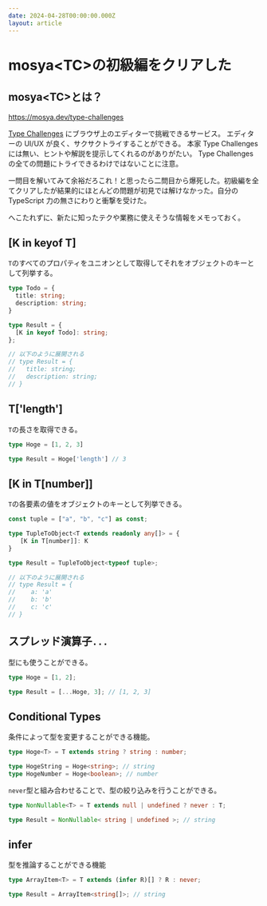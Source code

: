 ```yaml
---
date: 2024-04-28T00:00:00.000Z
layout: article
---
```


# mosya\<TC>の初級編をクリアした

## mosya\<TC>とは？

<https://mosya.dev/type-challenges>

[Type Challenges](https://github.com/type-challenges/type-challenges) にブラウザ上のエディターで挑戦できるサービス。
エディターの UI/UX が良く、サクサクトライすることができる。
本家 Type Challenges には無い、ヒントや解説を提示してくれるのがありがたい。
Type Challenges の全ての問題にトライできるわけではないことに注意。

一問目を解いてみて余裕だろこれ！と思ったら二問目から爆死した。初級編を全てクリアしたが結果的にほとんどの問題が初見では解けなかった。自分の TypeScript 力の無さにわりと衝撃を受けた。

へこたれずに、新たに知ったテクや業務に使えそうな情報をメモっておく。

## \[K in keyof T]

`T`のすべてのプロパティをユニオンとして取得してそれをオブジェクトのキーとして列挙する。

```ts
type Todo = {
  title: string;
  description: string;
}

type Result = {
  [K in keyof Todo]: string;
};

// 以下のように展開される
// type Result = {
//   title: string;
//   description: string;
// }
```

## T\['length']

`T`の長さを取得できる。

```ts
type Hoge = [1, 2, 3]

type Result = Hoge['length'] // 3
```

## \[K in T\[number]]

`T`の各要素の値をオブジェクトのキーとして列挙できる。

```ts
const tuple = ["a", "b", "c"] as const;

type TupleToObject<T extends readonly any[]> = {
　　[K in T[number]]: K
}

type Result = TupleToObject<typeof tuple>;

// 以下のように展開される
// type Result = {
// 　　a: 'a'
// 　　b: 'b'
// 　　c: 'c'
// }
```

## スプレッド演算子`...`

型にも使うことができる。

```ts
type Hoge = [1, 2];

type Result = [...Hoge, 3]; // [1, 2, 3]
```

## Conditional Types

条件によって型を変更することができる機能。

```ts
type Hoge<T> = T extends string ? string : number;

type HogeString = Hoge<string>; // string
type HogeNumber = Hoge<boolean>; // number
```

`never`型と組み合わせることで、型の絞り込みを行うことができる。

```ts
type NonNullable<T> = T extends null | undefined ? never : T;

type Result = NonNullable< string | undefined >; // string
```

## infer

型を推論することができる機能

```ts
type ArrayItem<T> = T extends (infer R)[] ? R : never;

type Result = ArrayItem<string[]>; // string
```
